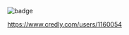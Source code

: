 ![badge](https://github.com/user-attachments/assets/d4fa7db2-8db2-4f19-b550-838835792b19)


https://www.credly.com/users/1160054

